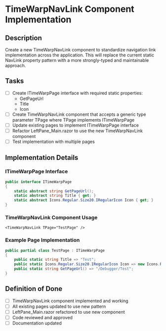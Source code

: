 # TimeWarpNavLink Component Implementation

## Description
Create a new TimeWarpNavLink component to standardize navigation link implementation across the application. This will replace the current static NavLink property pattern with a more strongly-typed and maintainable approach.

## Tasks
- [ ] Create ITimeWarpPage interface with required static properties:
  - GetPageUrl
  - Title
  - Icon
- [ ] Create TimeWarpNavLink component that accepts a generic type parameter TPage where TPage implements ITimeWarpPage
- [ ] Update existing pages to implement ITimeWarpPage interface
- [ ] Refactor LeftPane_Main.razor to use the new TimeWarpNavLink component
- [ ] Test implementation with multiple pages

## Implementation Details
### ITimeWarpPage Interface
```csharp
public interface ITimeWarpPage
{
    static abstract string GetPageUrl();
    static abstract string Title { get; }
    static abstract Icons.Regular.Size20.IRegularIcon Icon { get; }
}
```

### TimeWarpNavLink Component Usage
```razor
<TimeWarpNavLink TPage="TestPage" />
```

### Example Page Implementation
```csharp
public partial class TestPage : ITimeWarpPage
{
    public static string Title => "Test";
    public static Icons.Regular.Size20.IRegularIcon Icon => new Icons.Regular.Size20.Question();
    public static string GetPageUrl() => "/Debugger/Test";
}
```

## Definition of Done
- [ ] TimeWarpNavLink component implemented and working
- [ ] All existing pages updated to use new pattern
- [ ] LeftPane_Main.razor refactored to use new component
- [ ] Code reviewed and approved
- [ ] Documentation updated

